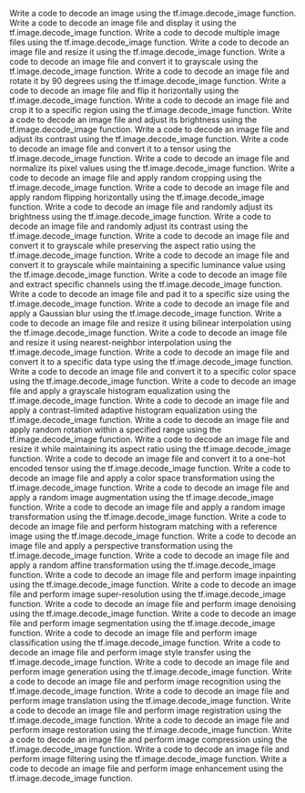 Write a code to decode an image using the tf.image.decode_image function.
Write a code to decode an image file and display it using the tf.image.decode_image function.
Write a code to decode multiple image files using the tf.image.decode_image function.
Write a code to decode an image file and resize it using the tf.image.decode_image function.
Write a code to decode an image file and convert it to grayscale using the tf.image.decode_image function.
Write a code to decode an image file and rotate it by 90 degrees using the tf.image.decode_image function.
Write a code to decode an image file and flip it horizontally using the tf.image.decode_image function.
Write a code to decode an image file and crop it to a specific region using the tf.image.decode_image function.
Write a code to decode an image file and adjust its brightness using the tf.image.decode_image function.
Write a code to decode an image file and adjust its contrast using the tf.image.decode_image function.
Write a code to decode an image file and convert it to a tensor using the tf.image.decode_image function.
Write a code to decode an image file and normalize its pixel values using the tf.image.decode_image function.
Write a code to decode an image file and apply random cropping using the tf.image.decode_image function.
Write a code to decode an image file and apply random flipping horizontally using the tf.image.decode_image function.
Write a code to decode an image file and randomly adjust its brightness using the tf.image.decode_image function.
Write a code to decode an image file and randomly adjust its contrast using the tf.image.decode_image function.
Write a code to decode an image file and convert it to grayscale while preserving the aspect ratio using the tf.image.decode_image function.
Write a code to decode an image file and convert it to grayscale while maintaining a specific luminance value using the tf.image.decode_image function.
Write a code to decode an image file and extract specific channels using the tf.image.decode_image function.
Write a code to decode an image file and pad it to a specific size using the tf.image.decode_image function.
Write a code to decode an image file and apply a Gaussian blur using the tf.image.decode_image function.
Write a code to decode an image file and resize it using bilinear interpolation using the tf.image.decode_image function.
Write a code to decode an image file and resize it using nearest-neighbor interpolation using the tf.image.decode_image function.
Write a code to decode an image file and convert it to a specific data type using the tf.image.decode_image function.
Write a code to decode an image file and convert it to a specific color space using the tf.image.decode_image function.
Write a code to decode an image file and apply a grayscale histogram equalization using the tf.image.decode_image function.
Write a code to decode an image file and apply a contrast-limited adaptive histogram equalization using the tf.image.decode_image function.
Write a code to decode an image file and apply random rotation within a specified range using the tf.image.decode_image function.
Write a code to decode an image file and resize it while maintaining its aspect ratio using the tf.image.decode_image function.
Write a code to decode an image file and convert it to a one-hot encoded tensor using the tf.image.decode_image function.
Write a code to decode an image file and apply a color space transformation using the tf.image.decode_image function.
Write a code to decode an image file and apply a random image augmentation using the tf.image.decode_image function.
Write a code to decode an image file and apply a random image transformation using the tf.image.decode_image function.
Write a code to decode an image file and perform histogram matching with a reference image using the tf.image.decode_image function.
Write a code to decode an image file and apply a perspective transformation using the tf.image.decode_image function.
Write a code to decode an image file and apply a random affine transformation using the tf.image.decode_image function.
Write a code to decode an image file and perform image inpainting using the tf.image.decode_image function.
Write a code to decode an image file and perform image super-resolution using the tf.image.decode_image function.
Write a code to decode an image file and perform image denoising using the tf.image.decode_image function.
Write a code to decode an image file and perform image segmentation using the tf.image.decode_image function.
Write a code to decode an image file and perform image classification using the tf.image.decode_image function.
Write a code to decode an image file and perform image style transfer using the tf.image.decode_image function.
Write a code to decode an image file and perform image generation using the tf.image.decode_image function.
Write a code to decode an image file and perform image recognition using the tf.image.decode_image function.
Write a code to decode an image file and perform image translation using the tf.image.decode_image function.
Write a code to decode an image file and perform image registration using the tf.image.decode_image function.
Write a code to decode an image file and perform image restoration using the tf.image.decode_image function.
Write a code to decode an image file and perform image compression using the tf.image.decode_image function.
Write a code to decode an image file and perform image filtering using the tf.image.decode_image function.
Write a code to decode an image file and perform image enhancement using the tf.image.decode_image function.
